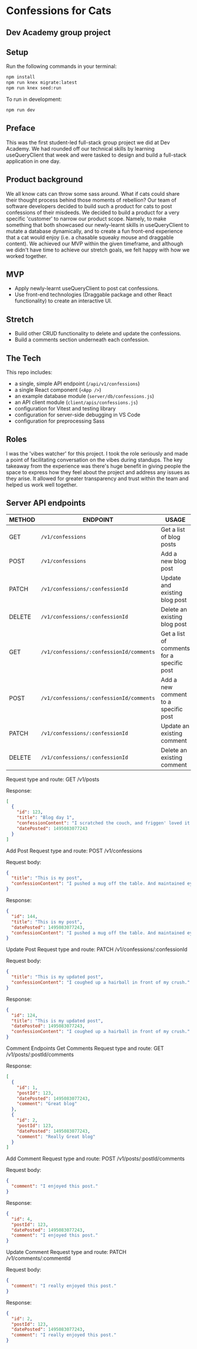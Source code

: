 # Confessions for Cats

## Dev Academy group project

## Setup

Run the following commands in your terminal:

```sh
npm install
npm run knex migrate:latest
npm run knex seed:run
```

To run in development:

```sh
npm run dev
```

## Preface

This was the first student-led full-stack group project we did at Dev Academy. We had rounded off our technical skills by learning useQueryClient that week and were tasked to design and build a full-stack application in one day.

## Product background

We all know cats can throw some sass around. What if cats could share their thought process behind those moments of rebellion? Our team of software developers decided to build such a product for cats to post confessions of their misdeeds. We decided to build a product for a very specific 'customer' to narrow our product scope. Namely, to make something that both showcased our newly-learnt skills in useQueryClient to mutate a database dynamically, and to create a fun front-end experience that a cat would enjoy (i.e. a chasable squeaky mouse and draggable content). We achieved our MVP within the given timeframe, and although we didn't have time to achieve our stretch goals, we felt happy with how we worked together.

## MVP

- Apply newly-learnt useQueryClient to post cat confessions.
- Use front-end technologies (Draggable package and other React functionality) to create an interactive UI.

## Stretch

- Build other CRUD functionality to delete and update the confessions.
- Build a comments section underneath each confession.

## The Tech

This repo includes:

- a single, simple API endpoint (`/api/v1/confessions`)
- a single React component (`<App />`)
- an example database module (`server/db/confessions.js`)
- an API client module (`client/apis/confessions.js`)
- configuration for Vitest and testing library
- configuration for server-side debugging in VS Code
- configuration for preprocessing Sass

## Roles

I was the 'vibes watcher' for this project. I took the role seriously and made a point of facilitating conversation on the vibes during standups. The key takeaway from the experience was there's huge benefit in giving people the space to express how they feel about the project and address any issues as they arise. It allowed for greater transparency and trust within the team and helped us work well together.

## Server API endpoints

| METHOD | ENDPOINT                                 | USAGE                                      | RETURNS                     |
| ------ | ---------------------------------------- | ------------------------------------------ | --------------------------- |
| GET    | `/v1/confessions`                        | Get a list of blog posts                   | An array of blog posts      |
| POST   | `/v1/confessions`                        | Add a new blog post                        | The newly created blog post |
| PATCH  | `/v1/confessions/:confessionId`          | Update and existing blog post              | The updated blog post       |
| DELETE | `/v1/confessions/:confessionId`          | Delete an existing blog post               | Nothing (status OK)         |
| GET    | `/v1/confessions/:confessionId/comments` | Get a list of comments for a specific post | An array of comments        |
| POST   | `/v1/confessions/:confessionId/comments` | Add a new comment to a specific post       | The newly created comment   |
| PATCH  | `/v1/confessions/:confessionId`          | Update an existing comment                 | The updated comment         |
| DELETE | `/v1/confessions/:confessionId`          | Delete an existing comment                 | Nothing (status OK)         |

Request type and route:
GET /v1/posts

Response:

```json
[
  {
    "id": 123,
    "title": "Blog day 1",
    "confessionContent": "I scratched the couch, and friggen' loved it. Sorry not sorry.",
    "datePosted": 1495083077243
  }
]
```

Add Post
Request type and route:
POST /v1/confessions

Request body:

```json
{
  "title": "This is my post",
  "confessionContent": "I pushed a mug off the table. And maintained eye-contact with my owner."
}
```

Response:

```json
{
  "id": 144,
  "title": "This is my post",
  "datePosted": 1495083077243,
  "confessionContent": "I pushed a mug off the table. And maintained eye-contact with my owner."
}
```

Update Post
Request type and route:
PATCH /v1/confessions/:confessionId

Request body:

```json
{
  "title": "This is my updated post",
  "confessionContent": "I coughed up a hairball in front of my crush."
}
```

Response:

```json
{
  "id": 124,
  "title": "This is my updated post",
  "datePosted": 1495083077243,
  "confessionContent": "I coughed up a hairball in front of my crush."
}
```

Comment Endpoints
Get Comments
Request type and route:
GET /v1/posts/:postId/comments

Response:

```json
[
  {
    "id": 1,
    "postId": 123,
    "datePosted": 1495083077243,
    "comment": "Great blog"
  },
  {
    "id": 2,
    "postId": 123,
    "datePosted": 1495083077243,
    "comment": "Really Great blog"
  }
]
```

Add Comment
Request type and route:
POST /v1/posts/:postId/comments

Request body:

```json
{
  "comment": "I enjoyed this post."
}
```

Response:

```json
{
  "id": 4,
  "postId": 123,
  "datePosted": 1495083077243,
  "comment": "I enjoyed this post."
}
```

Update Comment
Request type and route:
PATCH /v1/comments/:commentId

Request body:

```json
{
  "comment": "I really enjoyed this post."
}
```

Response:

```json
{
  "id": 2,
  "postId": 123,
  "datePosted": 1495083077243,
  "comment": "I really enjoyed this post."
}
```
